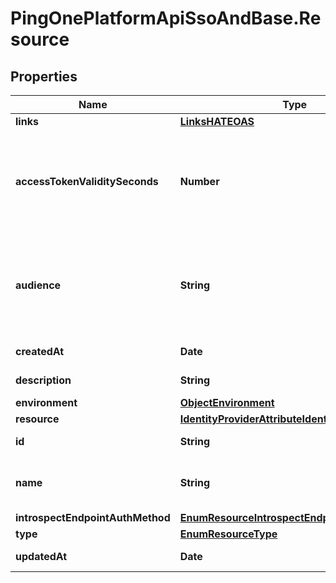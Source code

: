 # PingOnePlatformApiSsoAndBase.Resource

## Properties

Name | Type | Description | Notes
------------ | ------------- | ------------- | -------------
**links** | [**LinksHATEOAS**](LinksHATEOAS.md) |  | [optional] 
**accessTokenValiditySeconds** | **Number** | An integer that specifies the number of seconds that the access token is valid. If a value is not specified, the default is 3600. The minimum value is 300 seconds (5 minutes); the maximum value is 2592000 seconds (30 days). | [optional] 
**audience** | **String** | A string that specifies a URL without a fragment or &#x60;@ObjectName&#x60; and must not contain &#x60;pingone&#x60; or &#x60;pingidentity&#x60; (for example, &#x60;https://api.bxretail.org&#x60;). If a URL is not specified, the resource name is used. | [optional] 
**createdAt** | **Date** | The time the resource was created. | [optional] [readonly] 
**description** | **String** | A string that specifies the description of the resource. | [optional] 
**environment** | [**ObjectEnvironment**](ObjectEnvironment.md) |  | [optional] 
**resource** | [**IdentityProviderAttributeIdentityProvider**](IdentityProviderAttributeIdentityProvider.md) |  | [optional] 
**id** | **String** | A string that specifies the resource’s unique identifier. | [optional] [readonly] 
**name** | **String** | A string that specifies the resource name, which must be provided and must be unique within an environment. | 
**introspectEndpointAuthMethod** | [**EnumResourceIntrospectEndpointAuthMethod**](EnumResourceIntrospectEndpointAuthMethod.md) |  | [optional] 
**type** | [**EnumResourceType**](EnumResourceType.md) |  | [optional] 
**updatedAt** | **Date** | The time the resource was last updated. | [optional] [readonly] 


